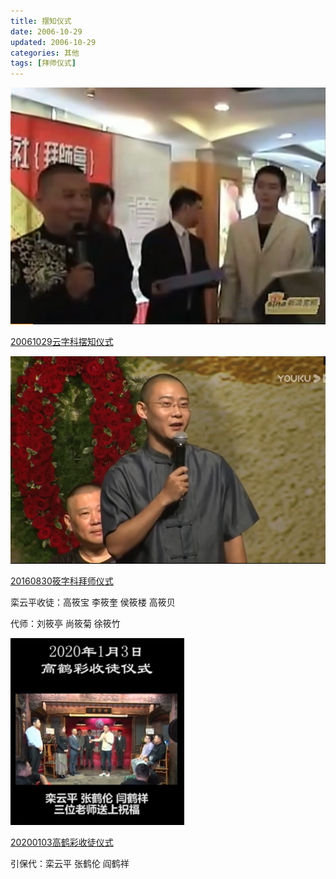 ```yaml
---
title: 摆知仪式
date: 2006-10-29
updated: 2006-10-29
categories: 其他
tags: [拜师仪式]
---
```


![](https://raw.githubusercontent.com/rhenginium/image/main/20210403115904.png)

[20061029云字科摆知仪式](https://weibo.com/5126735993/Iq5FGbSyZ?)

<!--more-->

![](https://raw.githubusercontent.com/rhenginium/image/main/20210403115033.png)

[20160830筱字科拜师仪式](https://weibo.com/5126735993/JikwLhZHS?)

栾云平收徒：高筱宝 李筱奎 侯筱楼 高筱贝

代师：刘筱亭 尚筱菊 徐筱竹





![](https://raw.githubusercontent.com/rhenginium/image/main/20210403121936.png)

[20200103高鹤彩收徒仪式](https://weibo.com/5126735993/Io3infmSB?) 

引保代：栾云平 张鹤伦 阎鹤祥